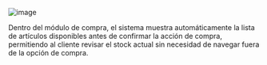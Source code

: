 ![image](https://github.com/user-attachments/assets/580ee098-55fc-4242-865b-e52576f197e2)


Dentro del módulo de compra, el sistema muestra automáticamente la lista de artículos disponibles antes de confirmar la acción de compra, permitiendo al cliente revisar el stock actual sin necesidad de navegar fuera de la opción de compra.
